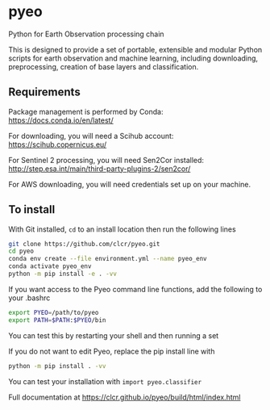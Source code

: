 # pyeo
Python for Earth Observation processing chain

This is designed to provide a set of portable, extensible and modular Python scripts for earth observation and machine learning,
including downloading, preprocessing, creation of base layers and classification.

## Requirements
Package management is performed by Conda: https://docs.conda.io/en/latest/

For downloading, you will need a Scihub account: https://scihub.copernicus.eu/

For Sentinel 2 processing, you will need Sen2Cor installed: http://step.esa.int/main/third-party-plugins-2/sen2cor/

For AWS downloading, you will need credentials set up on your machine.

## To install

With Git installed, `cd` to an install location then run the following lines

```bash
git clone https://github.com/clcr/pyeo.git
cd pyeo
conda env create --file environment.yml --name pyeo_env
conda activate pyeo_env
python -m pip install -e . -vv
```
If you want access to the Pyeo command line functions, add the following to your .bashrc

```bash
export PYEO=/path/to/pyeo
export PATH=$PATH:$PYEO/bin
```
You can test this by restarting your shell and then running a set 

If you do not want to edit Pyeo, replace the pip install line with

```bash
python -m pip install . -vv
```

You can test your installation with
`import pyeo.classifier`

Full documentation at https://clcr.github.io/pyeo/build/html/index.html

